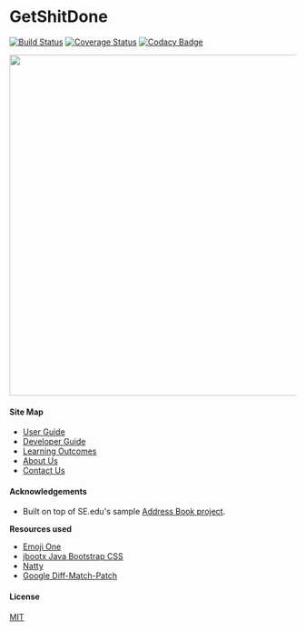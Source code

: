 # GetShitDone
[![Build Status](https://travis-ci.org/ChaseYaoCong/main.svg?branch=master)](https://travis-ci.org/ChaseYaoCong/main)
[![Coverage Status](https://coveralls.io/repos/github/ChaseYaoCong/main/badge.svg?branch=master)](https://coveralls.io/github/ChaseYaoCong/main?branch=master)
[![Codacy Badge](https://api.codacy.com/project/badge/Grade/bb54debec79f4383924b89c9131865fc)](https://www.codacy.com/app/CS2103AUG2016-F11-C1/main?utm_source=github.com&amp;utm_medium=referral&amp;utm_content=CS2103AUG2016-F11-C1/main&amp;utm_campaign=Badge_Grade)

<img src="docs/images/GetShitDone-Ui.png" width="600">

  
#### Site Map
* [User Guide](docs/UserGuide.md) 
* [Developer Guide](docs/DeveloperGuide.md) 
* [Learning Outcomes](docs/LearningOutcomes.md) 
* [About Us](docs/AboutUs.md)
* [Contact Us](docs/ContactUs.md)


#### Acknowledgements

* Built on top of SE.edu's sample [Address Book project](https://github.com/se-edu/addressbook-level4).

**Resources used**

* [Emoji One](http://emojione.com/)
* [jbootx Java Bootstrap CSS](https://github.com/dicolar/jbootx)
* [Natty](http://natty.joestelmach.com/)
* [Google Diff-Match-Patch](https://bitbucket.org/cowwoc/google-diff-match-patch/overview)

#### License 

[MIT](LICENSE)
